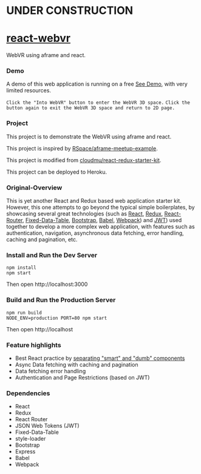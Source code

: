 # UNDER CONSTRUCTION

# [react-webvr](https://github.com/whatifif/react-webvr.git)

WebVR using aframe and react.

### Demo
A demo of this web application is running on a free [See Demo](https://react-webvr.herokuapp.com/webvr), with very limited resources.

`Click the "Into WebVR" button to enter the WebVR 3D space.`
`Click the button again to exit the WebVR 3D space and return to 2D page.`

### Project

This project is to demonstrate the WebVR using aframe and react.

This project is inspired by [RSpace/aframe-meetup-example](https://github.com/rspace/aframe-meetup-example).

This project is modified from [cloudmu/react-redux-starter-kit](https://github.com/cloudmu/react-redux-starter-kit).

This project can be deployed to Heroku.


### Original-Overview

This is yet another React and Redux based web application starter kit. However, this one attempts to go beyond the typical simple boilerplates, by showcasing several great technologies (such as [React](https://github.com/facebook/react), [Redux](https://github.com/gaearon/redux), [React-Router](https://github.com/rackt/react-router), [Fixed-Data-Table](https://github.com/facebook/fixed-data-table), [Bootstrap](https://github.com/twbs/bootstrap), [Babel](http://babeljs.io), [Webpack](http://webpack.github.io)) and [JWT](https://jwt.io)) used together to develop a more complex web application, with features such as authentication, navigation, asynchronous data fetching, error handling, caching and pagination, etc.

### Install and Run the Dev Server

```
npm install
npm start
```
Then open http://localhost:3000

### Build and Run the Production Server

```
npm run build
NODE_ENV=production PORT=80 npm start
```
Then open http://localhost

### Feature highlights

* Best React practice by [separating "smart" and "dumb" components](https://medium.com/@dan_abramov/smart-and-dumb-components-7ca2f9a7c7d0)
* Async Data fetching with caching and pagination
* Data fetching error handling
* Authentication and Page Restrictions (based on JWT)

### Dependencies

* React
* Redux
* React Router
* JSON Web Tokens (JWT)
* Fixed-Data-Table
* style-loader
* Bootstrap
* Express
* Babel
* Webpack

